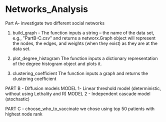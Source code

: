 # Networks_Analysis

Part A-  investigate two different social networks
1. build_graph - 
The function inputs a string – the name of the data set, e.g., "PartB-C.csv" and returns a
networx.Graph object will represent the nodes, the edges, and weights (when they exist) as
they are at the data set.

2. plot_degree_histogram
The function inputs a dictionary representation of the degree histogram object and plots it.

3.  clustering_coefficient
The function inputs a graph and returns the clustering coefficient

PART B - Diffusion models
MODEL 1- Linear threshold model (deterministic, without using Lethality and R)
MODEL 2 - Independent cascade model (stochastic)

PART C - choose_who_to_vaccinate 
we chose using top 50 patients with highest node rank
